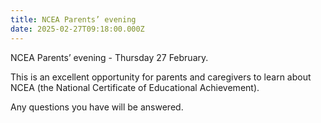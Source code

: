 ```yaml
---
title: NCEA Parents’ evening
date: 2025-02-27T09:18:00.000Z
---
```

NCEA Parents’ evening - Thursday 27 February.

This is an excellent opportunity for parents and caregivers to learn about NCEA (the
National Certificate of Educational Achievement).  

Any questions you have will be answered.
